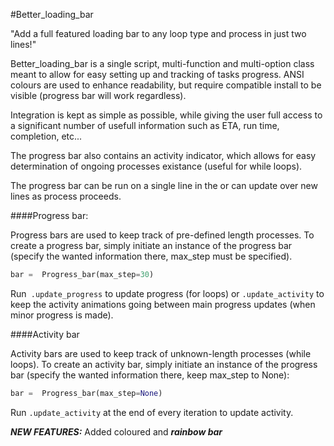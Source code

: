 #Better_loading_bar


"Add a full featured loading bar to any loop type and process in just two lines!"


Better_loading_bar is a single script, multi-function and multi-option class meant to allow for easy setting up and tracking of tasks progress. ANSI colours are used to enhance readability, but require compatible install to be visible (progress bar will work regardless).

Integration is kept as simple as possible, while giving the user full access to a significant number of usefull information such as ETA, run time, completion, etc...

The progress bar also contains an activity indicator, which allows for easy determination of ongoing processes existance (useful for while loops).

The progress bar can be run on a single line in the or can update over new lines as process proceeds.

####Progress bar:

Progress bars are used to keep track of pre-defined length processes. To create a progress bar, simply initiate an instance of the progress bar (specify the wanted information there, max_step must be specified).

```python
bar =  Progress_bar(max_step=30)
```

Run` .update_progress` to update progress (for loops) or `.update_activity` to keep the activity animations going between main progress updates (when minor progress is made).

####Activity bar

Activity bars are used to keep track of unknown-length processes (while loops).
To create an activity bar, simply initiate an instance of the progress bar (specify the wanted information there, keep max_step to None):

```python
bar =  Progress_bar(max_step=None)
```

Run `.update_activity` at the end of every iteration to update activity.

***NEW FEATURES:*** Added coloured and ***rainbow bar***
